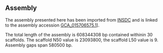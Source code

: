 **Assembly**
--------

The assembly presented here has been imported from [INSDC](http://www.insdc.org) and is linked to the assembly accession [GCA\_015706575.1](http://www.ebi.ac.uk/ena/data/view/GCA_015706575.1)].

The total length of the assembly is 608344308 bp contained withinin 30 scaffolds.
The scaffold N50 value is 23093800, the scaffold L50 value is 9.
Assembly gaps span 580500 bp.

